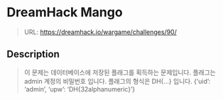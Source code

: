 # DreamHack Mango

> URL: https://dreamhack.io/wargame/challenges/90/


## Description
> 이 문제는 데이터베이스에 저장된 플래그를 획득하는 문제입니다.
플래그는 admin 계정의 비밀번호 입니다.
플래그의 형식은 DH{…} 입니다.
{‘uid’: ‘admin’, ‘upw’: ‘DH{32alphanumeric}’}

